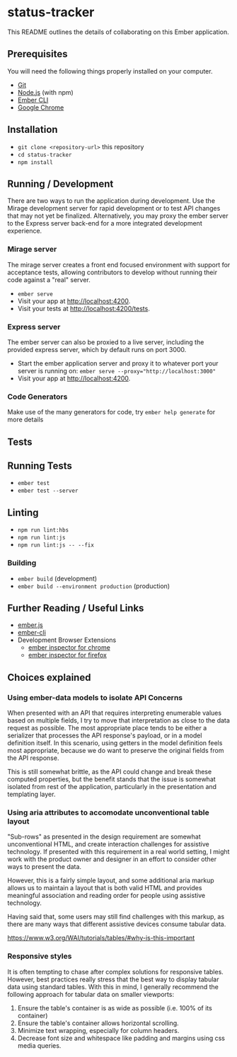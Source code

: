 # status-tracker

This README outlines the details of collaborating on this Ember application.

## Prerequisites

You will need the following things properly installed on your computer.

* [Git](https://git-scm.com/)
* [Node.js](https://nodejs.org/) (with npm)
* [Ember CLI](https://ember-cli.com/)
* [Google Chrome](https://google.com/chrome/)

## Installation

* `git clone <repository-url>` this repository
* `cd status-tracker`
* `npm install`

## Running / Development

There are two ways to run the application during development.  Use the Mirage development server for rapid development or to test API changes that may not yet be finalized.  Alternatively, you may proxy the ember server to the Express server back-end for a more integrated development experience.

### Mirage server

The mirage server creates a front end focused environment with support for acceptance tests, allowing contributors to develop without running their code against a "real" server.

* `ember serve`
* Visit your app at [http://localhost:4200](http://localhost:4200).
* Visit your tests at [http://localhost:4200/tests](http://localhost:4200/tests).

### Express server

The ember server can also be proxied to a live server, including the provided express server, which by default runs on port 3000.

* Start the ember application server and proxy it to whatever port your server is running on: `ember serve --proxy="http://localhost:3000"`
* Visit your app at [http://localhost:4200](http://localhost:4200).

### Code Generators

Make use of the many generators for code, try `ember help generate` for more details

## Tests

## Running Tests

* `ember test`
* `ember test --server`

## Linting

* `npm run lint:hbs`
* `npm run lint:js`
* `npm run lint:js -- --fix`

### Building

* `ember build` (development)
* `ember build --environment production` (production)

## Further Reading / Useful Links

* [ember.js](https://emberjs.com/)
* [ember-cli](https://ember-cli.com/)
* Development Browser Extensions
  * [ember inspector for chrome](https://chrome.google.com/webstore/detail/ember-inspector/bmdblncegkenkacieihfhpjfppoconhi)
  * [ember inspector for firefox](https://addons.mozilla.org/en-US/firefox/addon/ember-inspector/)


## Choices explained

### Using ember-data models to isolate API Concerns

When presented with an API that requires interpreting enumerable values based on multiple fields, I try to move that interpretation as close to the data request as possible.  The most appropriate place tends to be either a serializer that processes the API response's payload, or in a model definition itself.  In this scenario, using getters in the model definition feels most appropriate, because we do want to preserve the original fields from the API response.

This is still somewhat brittle, as the API could change and break these computed properties, but the benefit stands that the issue is somewhat isolated from rest of the application, particularly in the presentation and templating layer.

### Using aria attributes to accomodate unconventional table layout

"Sub-rows" as presented in the design requirement are somewhat unconventional HTML, and create interaction challenges for assistive technology.  If presented with this requirement in a real world setting, I might work with the product owner and designer in an effort to consider other ways to present the data.

However, this is a fairly simple layout, and some additional aria markup allows us to maintain a layout that is both valid HTML and provides meaningful association and reading order for people using assistive technology.

Having said that, some users may still find challenges with this markup, as there are many ways that different assistive devices consume tabular data.

https://www.w3.org/WAI/tutorials/tables/#why-is-this-important

### Responsive styles

It is often tempting to chase after complex solutions for responsive tables.  However, best practices really stress that the best way to display tabular data using standard tables.  With this in mind, I generally recommend the following approach for tabular data on smaller viewports:

1. Ensure the table's container is as wide as possible (i.e. 100% of its container)
2. Ensure the table's container allows horizontal scrolling.
3. Minimize text wrapping, especially for column headers.
4. Decrease font size and whitespace like padding and margins using css media queries.
